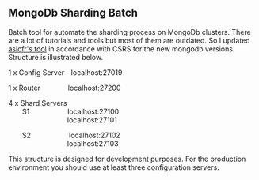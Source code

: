 ## MongoDb Sharding Batch

Batch tool for automate the sharding process on MongoDb clusters. There are a lot of tutorials and tools but most of them are outdated. So I updated [asicfr's tool](https://github.com/asicfr/mongoDBonWindows) in accordance with CSRS for the new mongodb versions. Structure is illustrated below.

<p>1 x Config Server&emsp;localhost:27019</p>
<p>1 x Router&emsp;&emsp;&emsp;&emsp;localhost:27200</p>
<p>4 x Shard Servers
    <br>&emsp;&emsp;S1&emsp;&emsp;&emsp;&emsp;&emsp;&ensp;localhost:27100<br>&emsp;&emsp;&emsp;&emsp;&emsp;&emsp;&emsp;&emsp;&ensp;localhost:27101</p>
    <p>&emsp;&emsp;S2&emsp;&emsp;&emsp;&emsp;&emsp;&ensp;localhost:27102<br>&emsp;&emsp;&emsp;&emsp;&emsp;&emsp;&emsp;&emsp;&ensp;localhost:27103</p>

This structure is designed for development purposes. For the production environment you should use at least three configuration servers.
